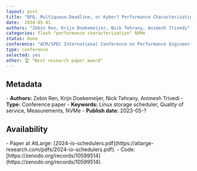 ```yaml
---
layout: post
title: "BFQ, Multiqueue-Deadline, or Kyber? Performance Characterization of Linux Storage Schedulers in the NVMe Era"
date:  2024-05-01
authors: "Zebin Ren, Krijn Doekemeijer, Nick Tehrany, Animesh Trivedi"
categories: flash "performance characterization" NVMe
status: Done
conference: "ACM/SPEC International Conference on Performance Engineering (ICPE 24)"
type: conference
selected: yes
other: 🏆 "Best research paper award" 
---
```


<h2>Metadata</h2>
- <b>Authors:</b> Zebin Ren, Krijn Doekemeijer, Nick Tehrany, Animesh Trivedi
- <b>Type:</b> Conference paper
- <b>Keywords:</b> Linux storage scheduler, Quality of service, Measurements, NVMe
- <b>Publish date:</b> 2023-05-?

<h2>Availability</h2>
- Paper at AtLarge: [2024-io-schedulers.pdf](https://atlarge-research.com/pdfs/2024-io-schedulers.pdf).
- Code: [https://zenodo.org/records/10599514](https://zenodo.org/records/10599514).
